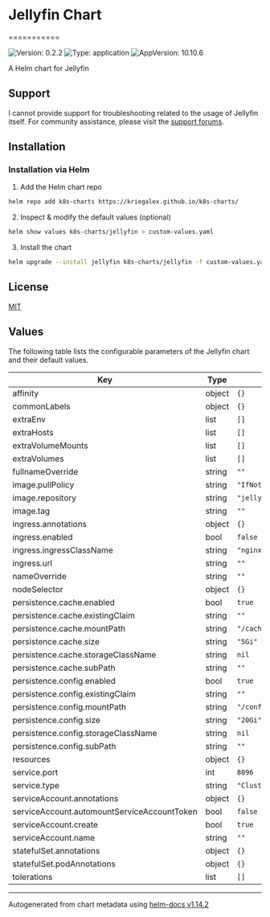 # Jellyfin Chart
===========

![Version: 0.2.2](https://img.shields.io/badge/Version-0.2.2-informational?style=flat-square) ![Type: application](https://img.shields.io/badge/Type-application-informational?style=flat-square) ![AppVersion: 10.10.6](https://img.shields.io/badge/AppVersion-10.10.6-informational?style=flat-square)

A Helm chart for Jellyfin

## Support

I cannot provide support for troubleshooting related to the usage of Jellyfin itself. For community assistance, please visit the [support forums](https://forum.jellyfin.org/).

## Installation

### Installation via Helm

1. Add the Helm chart repo

```bash
helm repo add k8s-charts https://kriegalex.github.io/k8s-charts/
```

2. Inspect & modify the default values (optional)

```bash
helm show values k8s-charts/jellyfin > custom-values.yaml
```

3. Install the chart

```bash
helm upgrade --install jellyfin k8s-charts/jellyfin -f custom-values.yaml
```

## License

[MIT](../../LICENSE)

## Values

The following table lists the configurable parameters of the Jellyfin chart and their default values.

| Key | Type | Default | Description |
|-----|------|---------|-------------|
| affinity | object | `{}` |  |
| commonLabels | object | `{}` |  |
| extraEnv | list | `[]` |  |
| extraHosts | list | `[]` |  |
| extraVolumeMounts | list | `[]` |  |
| extraVolumes | list | `[]` |  |
| fullnameOverride | string | `""` |  |
| image.pullPolicy | string | `"IfNotPresent"` |  |
| image.repository | string | `"jellyfin/jellyfin"` |  |
| image.tag | string | `""` |  |
| ingress.annotations | object | `{}` |  |
| ingress.enabled | bool | `false` |  |
| ingress.ingressClassName | string | `"nginx"` |  |
| ingress.url | string | `""` |  |
| nameOverride | string | `""` |  |
| nodeSelector | object | `{}` |  |
| persistence.cache.enabled | bool | `true` |  |
| persistence.cache.existingClaim | string | `""` |  |
| persistence.cache.mountPath | string | `"/cache"` |  |
| persistence.cache.size | string | `"5Gi"` |  |
| persistence.cache.storageClassName | string | `nil` |  |
| persistence.cache.subPath | string | `""` |  |
| persistence.config.enabled | bool | `true` |  |
| persistence.config.existingClaim | string | `""` |  |
| persistence.config.mountPath | string | `"/config"` |  |
| persistence.config.size | string | `"20Gi"` |  |
| persistence.config.storageClassName | string | `nil` |  |
| persistence.config.subPath | string | `""` |  |
| resources | object | `{}` |  |
| service.port | int | `8096` |  |
| service.type | string | `"ClusterIP"` |  |
| serviceAccount.annotations | object | `{}` |  |
| serviceAccount.automountServiceAccountToken | bool | `false` |  |
| serviceAccount.create | bool | `true` |  |
| serviceAccount.name | string | `""` |  |
| statefulSet.annotations | object | `{}` |  |
| statefulSet.podAnnotations | object | `{}` |  |
| tolerations | list | `[]` |  |

----------------------------------------------
Autogenerated from chart metadata using [helm-docs v1.14.2](https://github.com/norwoodj/helm-docs/releases/v1.14.2)
